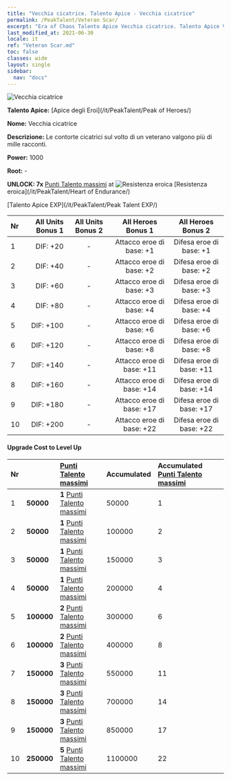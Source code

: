 ```yaml
---
title: "Vecchia cicatrice. Talento Apice - Vecchia cicatrice"
permalink: /PeakTalent/Veteran Scar/
excerpt: "Era of Chaos Talento Apice Vecchia cicatrice. Talento Apice Vecchia cicatrice. Vecchia cicatrice"
last_modified_at: 2021-06-30
locale: it
ref: "Veteran Scar.md"
toc: false
classes: wide
layout: single
sidebar:
  nav: "docs"
---
```


  ![Vecchia cicatrice](/images/pt/talent_1003.png)

  **Talento Apice:** [Apice degli Eroi](/it/PeakTalent/Peak of Heroes/)

  **Nome:** Vecchia cicatrice

  **Descrizione:** Le contorte cicatrici sul volto di un veterano valgono più di mille racconti.

  **Power:** 1000

  **Root:** -

  **UNLOCK: 7x** [Punti Talento massimi](/ItemsIT/con_934/) at ![Resistenza eroica](/images/pt/talent_1002.png) [Resistenza eroica](/it/PeakTalent/Heart of Endurance/)

  [Talento Apice EXP](/it/PeakTalent/Peak Talent EXP/)

  | Nr | All Units Bonus 1 | All Units Bonus 2 | All Heroes Bonus 1 | All Heroes Bonus 2 |
  |:---|--------------:|:-------------:|:-------------:|:-------------:|
  | 1 | DIF: +20 | - | Attacco eroe di base: +1 | Difesa eroe di base: +1 |
  | 2 | DIF: +40 | - | Attacco eroe di base: +2 | Difesa eroe di base: +2 |
  | 3 | DIF: +60 | - | Attacco eroe di base: +3 | Difesa eroe di base: +3 |
  | 4 | DIF: +80 | - | Attacco eroe di base: +4 | Difesa eroe di base: +4 |
  | 5 | DIF: +100 | - | Attacco eroe di base: +6 | Difesa eroe di base: +6 |
  | 6 | DIF: +120 | - | Attacco eroe di base: +8 | Difesa eroe di base: +8 |
  | 7 | DIF: +140 | - | Attacco eroe di base: +11 | Difesa eroe di base: +11 |
  | 8 | DIF: +160 | - | Attacco eroe di base: +14 | Difesa eroe di base: +14 |
  | 9 | DIF: +180 | - | Attacco eroe di base: +17 | Difesa eroe di base: +17 |
  | 10 | DIF: +200 | - | Attacco eroe di base: +22 | Difesa eroe di base: +22 |


#### Upgrade Cost to Level Up

  | Nr | <i class="fas fa-coins"/> | [Punti Talento massimi](/ItemsIT/con_934/) | Accumulated <i class="fas fa-coins"/> | Accumulated [Punti Talento massimi](/ItemsIT/con_934/) |
  |:---|:--------------|:-------------|:-------------|:-------------|
  | 1 | **50000** | **1** [Punti Talento massimi](/ItemsIT/con_934/) | 50000 | 1 |
  | 2 | **50000** | **1** [Punti Talento massimi](/ItemsIT/con_934/) | 100000 | 2 |
  | 3 | **50000** | **1** [Punti Talento massimi](/ItemsIT/con_934/) | 150000 | 3 |
  | 4 | **50000** | **1** [Punti Talento massimi](/ItemsIT/con_934/) | 200000 | 4 |
  | 5 | **100000** | **2** [Punti Talento massimi](/ItemsIT/con_934/) | 300000 | 6 |
  | 6 | **100000** | **2** [Punti Talento massimi](/ItemsIT/con_934/) | 400000 | 8 |
  | 7 | **150000** | **3** [Punti Talento massimi](/ItemsIT/con_934/) | 550000 | 11 |
  | 8 | **150000** | **3** [Punti Talento massimi](/ItemsIT/con_934/) | 700000 | 14 |
  | 9 | **150000** | **3** [Punti Talento massimi](/ItemsIT/con_934/) | 850000 | 17 |
  | 10 | **250000** | **5** [Punti Talento massimi](/ItemsIT/con_934/) | 1100000 | 22 |
